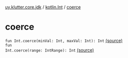 [uy.klutter.core.jdk](../index.md) / [kotlin.Int](index.md) / [coerce](.)


# coerce
<code>fun Int.coerce(minVal: Int, maxVal: Int): Int</code> [(source)](https://github.com/kohesive/klutter/blob/master/core-jdk6/src/main/kotlin/uy/klutter/core/jdk/Numbers.kt#L8)<br/><code>fun Int.coerce(range: IntRange): Int</code> [(source)](https://github.com/kohesive/klutter/blob/master/core-jdk6/src/main/kotlin/uy/klutter/core/jdk/Numbers.kt#L9)<br/>

